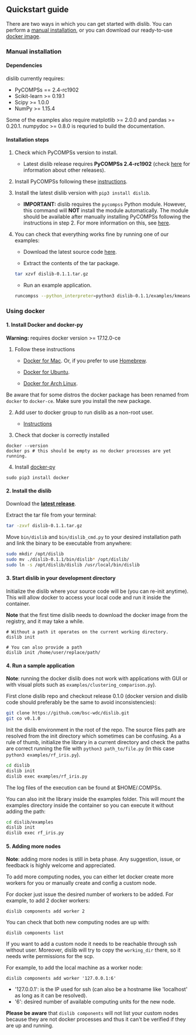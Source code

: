 ## Quickstart guide

There are two ways in which you can get started with dislib. You can perform 
a [manual installation](#manual-installation), or you can download our 
ready-to-use [docker image](#using-docker). 

### Manual installation

#### Dependencies

dislib currently requires:

* PyCOMPSs == 2.4-rc1902
* Scikit-learn >= 0.19.1
* Scipy >= 1.0.0
* NumPy >= 1.15.4

Some of the examples also require matplotlib >= 2.0.0 and pandas >= 0.20.1. 
numpydoc >= 0.8.0 is requried to build the documentation.

#### Installation steps 

1. Check which PyCOMPSs version to install. 
    * Latest dislib release requires **PyCOMPSs 2.4-rc1902** (check [here](https://github.com/bsc-wdc/dislib/releases) for information about other releases).
    
2. Install PyCOMPSs following these [instructions](http://compss.bsc.es/releases/compss/latest/docs/COMPSs_Installation_Manual.pdf).

3. Install the latest dislib version with ``pip3 install dislib``.
   * **IMPORTANT:** dislib requires the ``pycompss`` Python module. However, this command will **NOT** install the module automatically. The module should be available after manually installing PyCOMPSs following the instructions in step 2. For more information on this, see [here](https://github.com/bsc-wdc/dislib/issues/190).

4. You can check that everything works fine by running one of our examples:

    * Download the latest source code [here](https://github.com/bsc-wdc/dislib/releases/latest).
    
    * Extract the contents of the tar package.
    
    ```bash
    tar xzvf dislib-0.1.1.tar.gz
    ```
    
    * Run an example application.
    
    ```bash
    runcompss --python_interpreter=python3 dislib-0.1.1/examples/kmeans.py    
    ```

### Using docker

#### 1. Install Docker and docker-py

**Warning:** requires docker version >= 17.12.0-ce


1. Follow these instructions

   - [Docker for Mac](https://store.docker.com/editions/community/docker-ce-desktop-mac). Or, if you prefer to use [Homebrew](https://brew.sh/).

   - [Docker for Ubuntu](https://docs.docker.com/install/linux/docker-ce/ubuntu/#install-docker-ce-1).

   - [Docker for Arch Linux](https://wiki.archlinux.org/index.php/Docker#Installation).

Be aware that for some distros the docker package has been renamed from `docker` to `docker-ce`. Make sure you install the new package.

2. Add user to docker group to run dislib as a non-root user.

    - [Instructions](https://docs.docker.com/install/linux/linux-postinstall/)


3. Check that docker is correctly installed

```
docker --version
docker ps # this should be empty as no docker processes are yet running.
```

4. Install [docker-py](https://docker-py.readthedocs.io/en/stable/)

```
sudo pip3 install docker
```

#### 2. Install the dislib

Download the **[latest release](https://github.com/bsc-wdc/dislib/releases/latest)**.


Extract the tar file from your terminal:
```bash
tar -zxvf dislib-0.1.1.tar.gz
```

Move ``bin/dislib`` and ``bin/dislib_cmd.py`` to your desired installation path and link the binary to be executable from anywhere:
```bash
sudo mkdir /opt/dislib
sudo mv ./dislib-0.1.1/bin/dislib* /opt/dislib/
sudo ln -s /opt/dislib/dislib /usr/local/bin/dislib
```

#### 3. Start dislib in your development directory

Initialize the dislib where your source code will be (you can re-init anytime). This will allow docker to access your local code and run it inside the container.

**Note** that the first time dislib needs to download the docker image from the registry, and it may take a while.
```
# Without a path it operates on the current working directory.
dislib init

# You can also provide a path
dislib init /home/user/replace/path/
```

#### 4. Run a sample application

**Note**: running the docker dislib does not work with applications with GUI or with visual plots such as `examples/clustering_comparison.py`).

First clone dislib repo and checkout release 0.1.0 (docker version and dislib code should preferably be the same to avoid inconsistencies):

```bash
git clone https://github.com/bsc-wdc/dislib.git
git co v0.1.0
```

Init the dislib environment in the root of the repo.
The source files path are resolved from the init directory which sometimes can be confusing. As a rule of thumb, initialize the library in a current directory and check the paths are correct running the file with `python3 path_to/file.py` (in this case `python3 examples/rf_iris.py`).

```bash
cd dislib
dislib init
dislib exec examples/rf_iris.py
```

The log files of the execution can be found at $HOME/.COMPSs.

You can also init the library inside the examples folder. This will mount the examples directory inside the container so you can execute it without adding the path:
```bash
cd dislib/examples
dislib init
dislib exec rf_iris.py
```

#### 5. Adding more nodes


**Note**: adding more nodes is still in beta phase. Any suggestion, issue, or feedback is highly welcome and appreciated.


To add more computing nodes, you can either let docker create more workers for you or manually create and config a custom node.

For docker just issue the desired number of workers to be added. For example, to add 2 docker workers:
```
dislib components add worker 2
```

You can check that both new computing nodes are up with:

```
dislib components list
```

If you want to add a custom node it needs to be reachable through ssh without user. Moreover, dislib will try to copy the `working_dir` there, so it needs write permissions for the scp.

For example, to add the local machine as a worker node:

```
dislib components add worker '127.0.0.1:6'
```

* '127.0.0.1': is the IP used for ssh (can also be a hostname like 'localhost' as long as it can be resolved).
* '6': desired number of available computing units for the new node.

**Please be aware** that `dislib components` will not list your custom nodes because they are not docker processes and thus it can't be verified if they are up and running.
